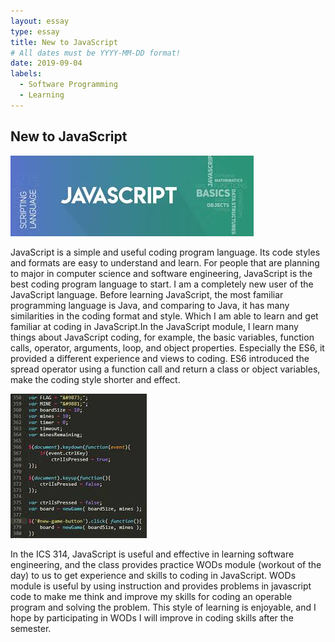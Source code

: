 ```yaml
---
layout: essay
type: essay
title: New to JavaScript
# All dates must be YYYY-MM-DD format!
date: 2019-09-04
labels:
  - Software Programming
  - Learning
---
```


## New to JavaScript

<img class="ui floated rounded image" src="../images/images.jpg">

JavaScript is a simple and useful coding program language. Its code styles and formats are easy to understand and learn. For people that are planning to major in computer science and software engineering, JavaScript is the best coding program language to start. I am a completely new user of the JavaScript language. Before learning JavaScript, the most familiar programming language is Java, and comparing to Java, it has many similarities in the coding format and style. Which I am able to learn and get familiar at coding in JavaScript.In the JavaScript module, I learn many things about JavaScript coding, for example, the basic variables, function calls, operator, arguments, loop, and object properties. Especially the ES6, it provided a different experience and views to coding. ES6 introduced the spread operator using a function call and return a class or object variables, make the coding style shorter and effect.


<img class="ui right floated rounded image" src="../images/code.jpg">

In the ICS 314, JavaScript is useful and effective in learning software engineering, and the class provides practice WODs module (workout of the day) to us to get experience and skills to coding in JavaScript. WODs module is useful by using instruction and provides problems in javascript code to make me think and improve my skills for coding an operable program and solving the problem. This style of learning is enjoyable, and I hope by participating in WODs I will improve in coding skills after the semester.
